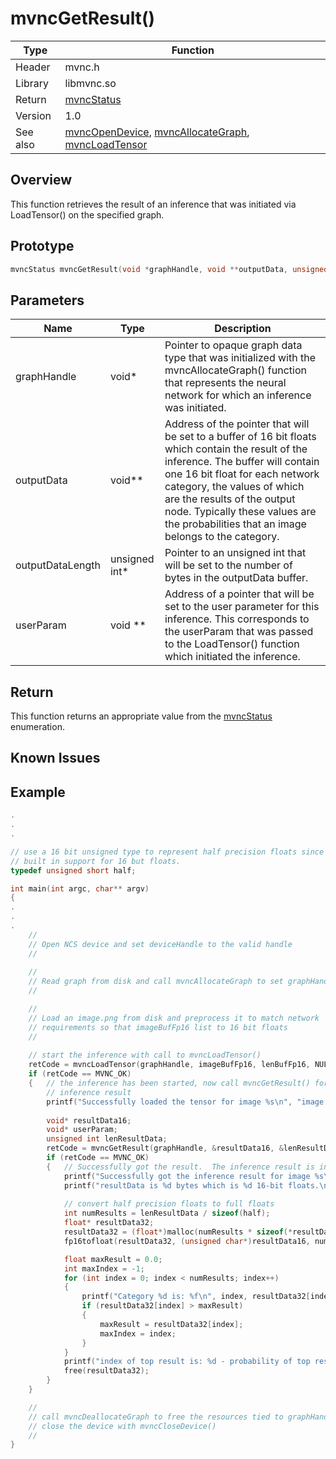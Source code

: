 # mvncGetResult()

Type|Function
------------ | -------------
Header|mvnc.h
Library| libmvnc.so
Return|[mvncStatus](mvncStatus.md)
Version|1.0
See also|[mvncOpenDevice](mvncOpenDevice.md), [mvncAllocateGraph](mvncAllocateGraph.md), [mvncLoadTensor](mvncLoadTensor.md)

## Overview
This function retrieves the result of an inference that was initiated via LoadTensor() on the specified graph.  

## Prototype

```C
mvncStatus mvncGetResult(void *graphHandle, void **outputData, unsigned int *outputDataLength, void **userParam);
```
## Parameters

Name|Type|Description
----|----|-----------
graphHandle|void\*|Pointer to opaque graph data type that was initialized with the mvncAllocateGraph() function that represents the neural network for which an inference was initiated.
outputData|void\*\*|Address of the pointer that will be set to a buffer of 16 bit floats which contain the result of the inference.  The buffer will contain one 16 bit float for each network category, the values of which are the results of the output node.  Typically these values are the probabilities that an image belongs to the category.
outputDataLength|unsigned int\*|Pointer to an unsigned int that will be set to the number of bytes in the outputData buffer.
userParam|void \*\*| Address of a pointer that will be set to the user parameter for this inference.  This corresponds to the userParam that was passed to the LoadTensor() function which initiated the inference.

## Return
This function returns an appropriate value from the [mvncStatus](mvncStatus.md) enumeration.

## Known Issues

## Example
```C++
.
.
.

// use a 16 bit unsigned type to represent half precision floats since C++ has no 
// built in support for 16 but floats.
typedef unsigned short half;

int main(int argc, char** argv)
{
.
.
.
    //
    // Open NCS device and set deviceHandle to the valid handle
    //
    
    //
    // Read graph from disk and call mvncAllocateGraph to set graphHandle appropriately
    //

    //
    // Load an image.png from disk and preprocess it to match network 
    // requirements so that imageBufFp16 list to 16 bit floats
    //
    
    // start the inference with call to mvncLoadTensor()
    retCode = mvncLoadTensor(graphHandle, imageBufFp16, lenBufFp16, NULL);
    if (retCode == MVNC_OK)
    {   // the inference has been started, now call mvncGetResult() for the
        // inference result 
        printf("Successfully loaded the tensor for image %s\n", "image.png");
            
        void* resultData16;
        void* userParam;
        unsigned int lenResultData;
        retCode = mvncGetResult(graphHandle, &resultData16, &lenResultData, &userParam);
        if (retCode == MVNC_OK)
        {   // Successfully got the result.  The inference result is in the buffer pointed to by resultData
            printf("Successfully got the inference result for image %s\n", IMAGE_FILE_NAME);
            printf("resultData is %d bytes which is %d 16-bit floats.\n", lenResultData, lenResultData/(int)sizeof(half));
                
            // convert half precision floats to full floats
            int numResults = lenResultData / sizeof(half);
            float* resultData32;
            resultData32 = (float*)malloc(numResults * sizeof(*resultData32));
            fp16tofloat(resultData32, (unsigned char*)resultData16, numResults);

            float maxResult = 0.0;
            int maxIndex = -1;
            for (int index = 0; index < numResults; index++)
            {
                printf("Category %d is: %f\n", index, resultData32[index]);
                if (resultData32[index] > maxResult)
                {
                    maxResult = resultData32[index];
                    maxIndex = index;
                }
            }
            printf("index of top result is: %d - probability of top result is: %f\n", maxIndex, resultData32[maxIndex]);
            free(resultData32);
        } 
    }

    // 
    // call mvncDeallocateGraph to free the resources tied to graphHandle
    // close the device with mvncCloseDevice()
    // 
}

```
